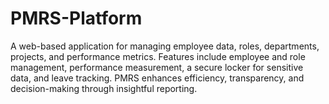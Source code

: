 # PMRS-Platform
A web-based application for managing employee data, roles, departments, projects, and performance metrics. Features include employee and role management, performance measurement, a secure locker for sensitive data, and leave tracking. PMRS enhances efficiency, transparency,
and decision-making through insightful reporting.
